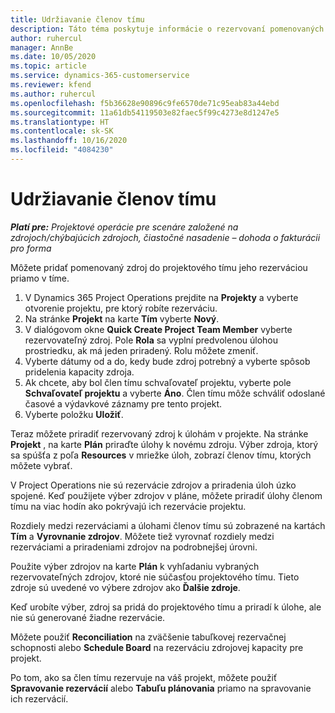 ```yaml
---
title: Udržiavanie členov tímu
description: Táto téma poskytuje informácie o rezervovaní pomenovaných zdrojov pre projektové tímy a ich priradení k úlohám.
author: ruhercul
manager: AnnBe
ms.date: 10/05/2020
ms.topic: article
ms.service: dynamics-365-customerservice
ms.reviewer: kfend
ms.author: ruhercul
ms.openlocfilehash: f5b36628e90896c9fe6570de71c95eab83a44ebd
ms.sourcegitcommit: 11a61db54119503e82faec5f99c4273e8d1247e5
ms.translationtype: HT
ms.contentlocale: sk-SK
ms.lasthandoff: 10/16/2020
ms.locfileid: "4084230"
---
```

# <a name="maintain-team-members"></a>Udržiavanie členov tímu

_**Platí pre:** Projektové operácie pre scenáre založené na zdrojoch/chýbajúcich zdrojoch, čiastočné nasadenie – dohoda o fakturácii pro forma_

Môžete pridať pomenovaný zdroj do projektového tímu jeho rezerváciou priamo v tíme.

1. V Dynamics 365 Project Operations prejdite na **Projekty** a vyberte otvorenie projektu, pre ktorý robíte rezerváciu.
2. Na stránke **Projekt** na karte **Tím** vyberte **Nový**. 
3. V dialógovom okne **Quick Create Project Team Member** vyberte rezervovateľný zdroj. Pole **Rola** sa vyplní predvolenou úlohou prostriedku, ak má jeden priradený. Rolu môžete zmeniť. 
4. Vyberte dátumy od a do, kedy bude zdroj potrebný a vyberte spôsob pridelenia kapacity zdroja. 
5. Ak chcete, aby bol člen tímu schvaľovateľ projektu, vyberte pole **Schvaľovateľ projektu** a vyberte **Áno**. Člen tímu môže schváliť odoslané časové a výdavkové záznamy pre tento projekt. 
6. Vyberte položku **Uložiť**.

Teraz môžete priradiť rezervovaný zdroj k úlohám v projekte. Na stránke **Projekt** , na karte **Plán** priraďte úlohy k novému zdroju. Výber zdroja, ktorý sa spúšťa z poľa **Resources** v mriežke úloh, zobrazí členov tímu, ktorých môžete vybrať.


V Project Operations nie sú rezervácie zdrojov a priradenia úloh úzko spojené. Keď použijete výber zdrojov v pláne, môžete priradiť úlohy členom tímu na viac hodín ako pokrývajú ich rezervácie projektu.

Rozdiely medzi rezerváciami a úlohami členov tímu sú zobrazené na kartách **Tím** a **Vyrovnanie zdrojov**. Môžete tiež vyrovnať rozdiely medzi rezerváciami a priradeniami zdrojov na podrobnejšej úrovni.

Použite výber zdrojov na karte **Plán** k vyhľadaniu vybraných rezervovateľných zdrojov, ktoré nie súčasťou projektového tímu. Tieto zdroje sú uvedené vo výbere zdrojov ako **Ďalšie zdroje**.

Keď urobíte výber, zdroj sa pridá do projektového tímu a priradí k úlohe, ale nie sú generované žiadne rezervácie.

Môžete použiť **Reconciliation** na zväčšenie tabuľkovej rezervačnej schopnosti alebo **Schedule Board** na rezerváciu zdrojovej kapacity pre projekt.

Po tom, ako sa člen tímu rezervuje na váš projekt, môžete použiť **Spravovanie rezervácií** alebo **Tabuľu plánovania** priamo na spravovanie ich rezervácií.
